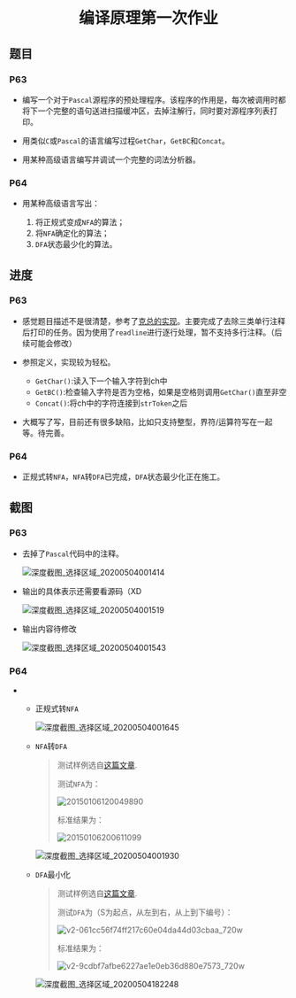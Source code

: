 <h1 align="center">编译原理第一次作业</h1>

## 题目

### P63

+   编写一个对于`Pascal`源程序的预处理程序。该程序的作用是，每次被调用时都将下一个完整的语句送进扫描缓冲区，去掉注解行，同时要对源程序列表打印。

+   用类似`C`或`Pascal`的语言编写过程`GetChar`，`GetBC`和`Concat`。

+   用某种高级语言编写并调试一个完整的词法分析器。

### P64

+   用某种高级语言写出：

	1.  将正规式变成`NFA`的算法；
	2.  将`NFA`确定化的算法；
	3.  `DFA`状态最少化的算法。

## 进度

### P63

+   感觉题目描述不是很清楚，参考了[克总的实现](https://github.com/Rilliane/Compilers_Principles_Homework)。主要完成了去除三类单行注释后打印的任务。因为使用了`readline`进行逐行处理，暂不支持多行注释。（后续可能会修改）

+   参照定义，实现较为轻松。

    +   `GetChar()`:读入下一个输入字符到ch中
    +   `GetBC()`:检查输入字符是否为空格，如果是空格则调用`GetChar()`直至非空
    +   `Concat()`:将ch中的字符连接到`strToken`之后

+   大概写了写，目前还有很多缺陷，比如只支持整型，界符/运算符写在一起等。待完善。

### P64

+   正规式转`NFA`，`NFA`转`DFA`已完成，`DFA`状态最少化正在施工。

## 截图

### P63

+   去掉了`Pascal`代码中的注释。

    ![深度截图_选择区域_20200504001414](https://i.loli.net/2020/05/04/qfYZD3BI7aGQO8b.png)

+   输出的具体表示还需要看源码（XD

    ![深度截图_选择区域_20200504001519](https://i.loli.net/2020/05/04/RQ5geBVMNF2Kmvq.png)

+   输出内容待修改

    ![深度截图_选择区域_20200504001543](https://i.loli.net/2020/05/04/V7iwbeZBWUDRzj3.png)

### P64

+   +   正规式转`NFA`

        ![深度截图_选择区域_20200504001645](https://i.loli.net/2020/05/04/L8BgR5pJf3HjaAd.png)

    +   `NFA`转`DFA`

        >   测试样例选自[这篇文章](https://blog.csdn.net/u012359618/article/details/42456771).
        >
        >   测试`NFA`为：
        >
        >   ![20150106120049890](https://i.loli.net/2020/05/04/dfDVjBeLkHSQWxY.jpg)
        >
        >   标准结果为：
        >
        >   ![20150106200611099](https://i.loli.net/2020/05/04/a4TsxNzJQdntlMZ.jpg)

        ![深度截图_选择区域_20200504001930](https://i.loli.net/2020/05/04/hFHTK6qzwMnfNmu.png)


    +   `DFA`最小化

        >   测试样例选自[这篇文章](https://zhuanlan.zhihu.com/p/37900383).
        >
        >   测试`DFA`为（S为起点，从左到右，从上到下编号）：
        >
        >   ![v2-061cc56f74ff217c60e04da44d03cbaa_720w](https://i.loli.net/2020/05/04/mODqdcMnC1fiPyt.jpg)
        >
        >   标准结果为：
        >
        >   ![v2-9cdbf7afbe6227ae1e0eb36d880e7573_720w](https://i.loli.net/2020/05/04/NfQt3IajVvRHnCJ.jpg)

        ![深度截图_选择区域_20200504182248](https://i.loli.net/2020/05/04/V2r7zFOie6CXcwW.png)